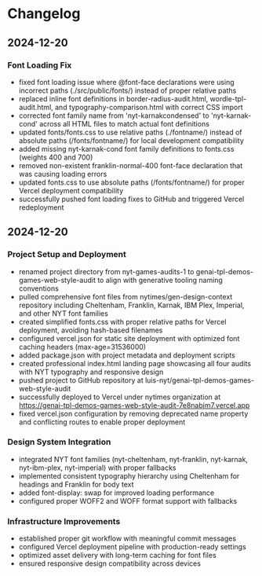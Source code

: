 # Changelog

## 2024-12-20

### Font Loading Fix
- fixed font loading issue where @font-face declarations were using incorrect paths (./src/public/fonts/) instead of proper relative paths
- replaced inline font definitions in border-radius-audit.html, wordle-tpl-audit.html, and typography-comparison.html with correct CSS import
- corrected font family name from 'nyt-karnakcondensed' to 'nyt-karnak-cond' across all HTML files to match actual font definitions
- updated fonts/fonts.css to use relative paths (./fontname/) instead of absolute paths (/fonts/fontname/) for local development compatibility
- added missing nyt-karnak-cond font family definitions to fonts.css (weights 400 and 700)
- removed non-existent franklin-normal-400 font-face declaration that was causing loading errors
- updated fonts.css to use absolute paths (/fonts/fontname/) for proper Vercel deployment compatibility
- successfully pushed font loading fixes to GitHub and triggered Vercel redeployment

## 2024-12-20

### Project Setup and Deployment
- renamed project directory from nyt-games-audits-1 to genai-tpl-demos-games-web-style-audit to align with generative tooling naming conventions
- pulled comprehensive font files from nytimes/gen-design-context repository including Cheltenham, Franklin, Karnak, IBM Plex, Imperial, and other NYT font families
- created simplified fonts.css with proper relative paths for Vercel deployment, avoiding hash-based filenames
- configured vercel.json for static site deployment with optimized font caching headers (max-age=31536000)
- added package.json with project metadata and deployment scripts
- created professional index.html landing page showcasing all four audits with NYT typography and responsive design
- pushed project to GitHub repository at luis-nyt/genai-tpl-demos-games-web-style-audit
- successfully deployed to Vercel under nytimes organization at https://genai-tpl-demos-games-web-style-audit-7e8nabjm7.vercel.app
- fixed vercel.json configuration by removing deprecated name property and conflicting routes to enable proper deployment

### Design System Integration
- integrated NYT font families (nyt-cheltenham, nyt-franklin, nyt-karnak, nyt-ibm-plex, nyt-imperial) with proper fallbacks
- implemented consistent typography hierarchy using Cheltenham for headings and Franklin for body text
- added font-display: swap for improved loading performance
- configured proper WOFF2 and WOFF format support with fallbacks

### Infrastructure Improvements
- established proper git workflow with meaningful commit messages
- configured Vercel deployment pipeline with production-ready settings
- optimized asset delivery with long-term caching for font files
- ensured responsive design compatibility across devices
